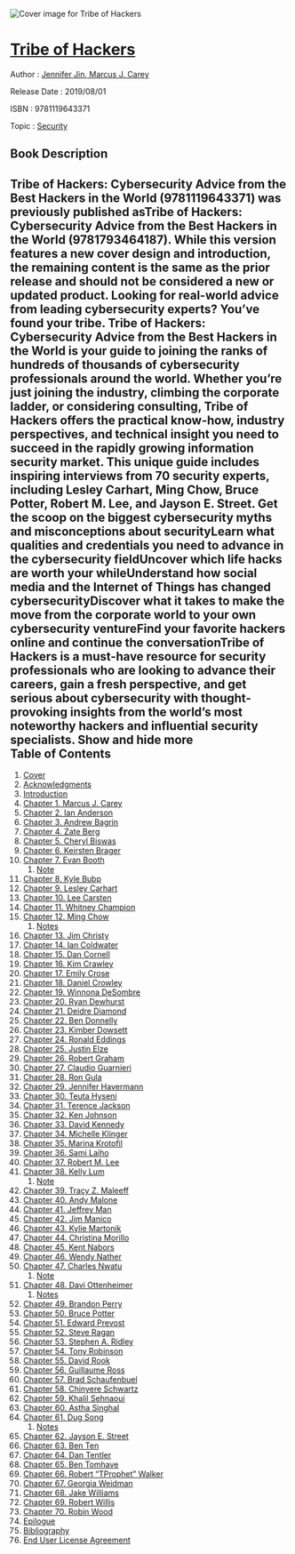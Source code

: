 ![Cover image for Tribe of Hackers](https://imgdetail.ebookreading.net/cover/cover/20200215/EB9781119643371.jpg)

[Tribe of Hackers](https://ebookreading.net/view/book/Tribe+of+Hackers-EB9781119643371_1.html "Tribe of Hackers")
====================================================================================================================

Author : [Jennifer Jin](https://ebookreading.net/search/author/Jennifer+Jin),[ Marcus J. Carey](https://ebookreading.net/search/author/+Marcus+J.+Carey)

Release Date : 2019/08/01

ISBN : 9781119643371

Topic : [Security](https://ebookreading.net/search/category/security)

Book Description
-----------------

 Tribe of Hackers: Cybersecurity Advice from the Best Hackers in the World (9781119643371) was previously published asTribe of Hackers: Cybersecurity Advice from the Best Hackers in the World (9781793464187). While this version features a new cover design and introduction, the remaining content is the same as the prior release and should not be considered a new or updated product.
Looking for real-world advice from leading cybersecurity experts? You’ve found your tribe.
Tribe of Hackers: Cybersecurity Advice from the Best Hackers in the World is your guide to joining the ranks of hundreds of thousands of cybersecurity professionals around the world. Whether you’re just joining the industry, climbing the corporate ladder, or considering consulting, Tribe of Hackers offers the practical know-how, industry perspectives, and technical insight you need to succeed in the rapidly growing information security market. This unique guide includes inspiring interviews from 70 security experts, including Lesley Carhart, Ming Chow, Bruce Potter, Robert M. Lee, and Jayson E. Street.
Get the scoop on the biggest cybersecurity myths and misconceptions about securityLearn what qualities and credentials you need to advance in the cybersecurity fieldUncover which life hacks are worth your whileUnderstand how social media and the Internet of Things has changed cybersecurityDiscover what it takes to make the move from the corporate world to your own cybersecurity ventureFind your favorite hackers online and continue the conversationTribe of Hackers is a must-have resource for security professionals who are looking to advance their careers, gain a fresh perspective, and get serious about cybersecurity with thought-provoking insights from the world’s most noteworthy hackers and influential security specialists.               Show and hide more                
Table of Contents
-----------------

1. [Cover](https://ebookreading.net/view/book/Tribe+of+Hackers-EB9781119643371_1.html)
1. [Acknowledgments](https://ebookreading.net/view/book/Tribe+of+Hackers-EB9781119643371_5.html)
1. [Introduction](https://ebookreading.net/view/book/Tribe+of+Hackers-EB9781119643371_6.html)
1. [Chapter 1. Marcus J. Carey](https://ebookreading.net/view/book/Tribe+of+Hackers-EB9781119643371_7.html)
1. [Chapter 2. Ian Anderson](https://ebookreading.net/view/book/Tribe+of+Hackers-EB9781119643371_8.html)
1. [Chapter 3. Andrew Bagrin](https://ebookreading.net/view/book/Tribe+of+Hackers-EB9781119643371_9.html)
1. [Chapter 4. Zate Berg](https://ebookreading.net/view/book/Tribe+of+Hackers-EB9781119643371_10.html)
1. [Chapter 5. Cheryl Biswas](https://ebookreading.net/view/book/Tribe+of+Hackers-EB9781119643371_11.html)
1. [Chapter 6. Keirsten Brager](https://ebookreading.net/view/book/Tribe+of+Hackers-EB9781119643371_12.html)
1. [Chapter 7. Evan Booth](https://ebookreading.net/view/book/Tribe+of+Hackers-EB9781119643371_13.html)
    1. [Note](https://ebookreading.net/view/book/Tribe+of+Hackers-EB9781119643371_13.html#notesSet)
1. [Chapter 8. Kyle Bubp](https://ebookreading.net/view/book/Tribe+of+Hackers-EB9781119643371_14.html)
1. [Chapter 9. Lesley Carhart](https://ebookreading.net/view/book/Tribe+of+Hackers-EB9781119643371_15.html)
1. [Chapter 10. Lee Carsten](https://ebookreading.net/view/book/Tribe+of+Hackers-EB9781119643371_16.html)
1. [Chapter 11. Whitney Champion](https://ebookreading.net/view/book/Tribe+of+Hackers-EB9781119643371_17.html)
1. [Chapter 12. Ming Chow](https://ebookreading.net/view/book/Tribe+of+Hackers-EB9781119643371_18.html)
    1. [Notes](https://ebookreading.net/view/book/Tribe+of+Hackers-EB9781119643371_18.html#notesSet)
1. [Chapter 13. Jim Christy](https://ebookreading.net/view/book/Tribe+of+Hackers-EB9781119643371_19.html)
1. [Chapter 14. Ian Coldwater](https://ebookreading.net/view/book/Tribe+of+Hackers-EB9781119643371_20.html)
1. [Chapter 15. Dan Cornell](https://ebookreading.net/view/book/Tribe+of+Hackers-EB9781119643371_21.html)
1. [Chapter 16. Kim Crawley](https://ebookreading.net/view/book/Tribe+of+Hackers-EB9781119643371_22.html)
1. [Chapter 17. Emily Crose](https://ebookreading.net/view/book/Tribe+of+Hackers-EB9781119643371_23.html)
1. [Chapter 18. Daniel Crowley](https://ebookreading.net/view/book/Tribe+of+Hackers-EB9781119643371_24.html)
1. [Chapter 19. Winnona DeSombre](https://ebookreading.net/view/book/Tribe+of+Hackers-EB9781119643371_25.html)
1. [Chapter 20. Ryan Dewhurst](https://ebookreading.net/view/book/Tribe+of+Hackers-EB9781119643371_26.html)
1. [Chapter 21. Deidre Diamond](https://ebookreading.net/view/book/Tribe+of+Hackers-EB9781119643371_27.html)
1. [Chapter 22. Ben Donnelly](https://ebookreading.net/view/book/Tribe+of+Hackers-EB9781119643371_28.html)
1. [Chapter 23. Kimber Dowsett](https://ebookreading.net/view/book/Tribe+of+Hackers-EB9781119643371_29.html)
1. [Chapter 24. Ronald Eddings](https://ebookreading.net/view/book/Tribe+of+Hackers-EB9781119643371_30.html)
1. [Chapter 25. Justin Elze](https://ebookreading.net/view/book/Tribe+of+Hackers-EB9781119643371_31.html)
1. [Chapter 26. Robert Graham](https://ebookreading.net/view/book/Tribe+of+Hackers-EB9781119643371_32.html)
1. [Chapter 27. Claudio Guarnieri](https://ebookreading.net/view/book/Tribe+of+Hackers-EB9781119643371_33.html)
1. [Chapter 28. Ron Gula](https://ebookreading.net/view/book/Tribe+of+Hackers-EB9781119643371_34.html)
1. [Chapter 29. Jennifer Havermann](https://ebookreading.net/view/book/Tribe+of+Hackers-EB9781119643371_35.html)
1. [Chapter 30. Teuta Hyseni](https://ebookreading.net/view/book/Tribe+of+Hackers-EB9781119643371_36.html)
1. [Chapter 31. Terence Jackson](https://ebookreading.net/view/book/Tribe+of+Hackers-EB9781119643371_37.html)
1. [Chapter 32. Ken Johnson](https://ebookreading.net/view/book/Tribe+of+Hackers-EB9781119643371_38.html)
1. [Chapter 33. David Kennedy](https://ebookreading.net/view/book/Tribe+of+Hackers-EB9781119643371_39.html)
1. [Chapter 34. Michelle Klinger](https://ebookreading.net/view/book/Tribe+of+Hackers-EB9781119643371_40.html)
1. [Chapter 35. Marina Krotofil](https://ebookreading.net/view/book/Tribe+of+Hackers-EB9781119643371_41.html)
1. [Chapter 36. Sami Laiho](https://ebookreading.net/view/book/Tribe+of+Hackers-EB9781119643371_42.html)
1. [Chapter 37. Robert M. Lee](https://ebookreading.net/view/book/Tribe+of+Hackers-EB9781119643371_43.html)
1. [Chapter 38. Kelly Lum](https://ebookreading.net/view/book/Tribe+of+Hackers-EB9781119643371_44.html)
    1. [Note](https://ebookreading.net/view/book/Tribe+of+Hackers-EB9781119643371_44.html#notesSet)
1. [Chapter 39. Tracy Z. Maleeff](https://ebookreading.net/view/book/Tribe+of+Hackers-EB9781119643371_45.html)
1. [Chapter 40. Andy Malone](https://ebookreading.net/view/book/Tribe+of+Hackers-EB9781119643371_46.html)
1. [Chapter 41. Jeffrey Man](https://ebookreading.net/view/book/Tribe+of+Hackers-EB9781119643371_47.html)
1. [Chapter 42. Jim Manico](https://ebookreading.net/view/book/Tribe+of+Hackers-EB9781119643371_48.html)
1. [Chapter 43. Kylie Martonik](https://ebookreading.net/view/book/Tribe+of+Hackers-EB9781119643371_49.html)
1. [Chapter 44. Christina Morillo](https://ebookreading.net/view/book/Tribe+of+Hackers-EB9781119643371_50.html)
1. [Chapter 45. Kent Nabors](https://ebookreading.net/view/book/Tribe+of+Hackers-EB9781119643371_51.html)
1. [Chapter 46. Wendy Nather](https://ebookreading.net/view/book/Tribe+of+Hackers-EB9781119643371_52.html)
1. [Chapter 47. Charles Nwatu](https://ebookreading.net/view/book/Tribe+of+Hackers-EB9781119643371_53.html)
    1. [Note](https://ebookreading.net/view/book/Tribe+of+Hackers-EB9781119643371_53.html#notesSet)
1. [Chapter 48. Davi Ottenheimer](https://ebookreading.net/view/book/Tribe+of+Hackers-EB9781119643371_54.html)
    1. [Notes](https://ebookreading.net/view/book/Tribe+of+Hackers-EB9781119643371_54.html#notesSet)
1. [Chapter 49. Brandon Perry](https://ebookreading.net/view/book/Tribe+of+Hackers-EB9781119643371_55.html)
1. [Chapter 50. Bruce Potter](https://ebookreading.net/view/book/Tribe+of+Hackers-EB9781119643371_56.html)
1. [Chapter 51. Edward Prevost](https://ebookreading.net/view/book/Tribe+of+Hackers-EB9781119643371_57.html)
1. [Chapter 52. Steve Ragan](https://ebookreading.net/view/book/Tribe+of+Hackers-EB9781119643371_58.html)
1. [Chapter 53. Stephen A. Ridley](https://ebookreading.net/view/book/Tribe+of+Hackers-EB9781119643371_59.html)
1. [Chapter 54. Tony Robinson](https://ebookreading.net/view/book/Tribe+of+Hackers-EB9781119643371_60.html)
1. [Chapter 55. David Rook](https://ebookreading.net/view/book/Tribe+of+Hackers-EB9781119643371_61.html)
1. [Chapter 56. Guillaume Ross](https://ebookreading.net/view/book/Tribe+of+Hackers-EB9781119643371_62.html)
1. [Chapter 57. Brad Schaufenbuel](https://ebookreading.net/view/book/Tribe+of+Hackers-EB9781119643371_63.html)
1. [Chapter 58. Chinyere Schwartz](https://ebookreading.net/view/book/Tribe+of+Hackers-EB9781119643371_64.html)
1. [Chapter 59. Khalil Sehnaoui](https://ebookreading.net/view/book/Tribe+of+Hackers-EB9781119643371_65.html)
1. [Chapter 60. Astha Singhal](https://ebookreading.net/view/book/Tribe+of+Hackers-EB9781119643371_66.html)
1. [Chapter 61. Dug Song](https://ebookreading.net/view/book/Tribe+of+Hackers-EB9781119643371_67.html)
    1. [Notes](https://ebookreading.net/view/book/Tribe+of+Hackers-EB9781119643371_67.html#notesSet)
1. [Chapter 62. Jayson E. Street](https://ebookreading.net/view/book/Tribe+of+Hackers-EB9781119643371_68.html)
1. [Chapter 63. Ben Ten](https://ebookreading.net/view/book/Tribe+of+Hackers-EB9781119643371_69.html)
1. [Chapter 64. Dan Tentler](https://ebookreading.net/view/book/Tribe+of+Hackers-EB9781119643371_70.html)
1. [Chapter 65. Ben Tomhave](https://ebookreading.net/view/book/Tribe+of+Hackers-EB9781119643371_71.html)
1. [Chapter 66. Robert “TProphet” Walker](https://ebookreading.net/view/book/Tribe+of+Hackers-EB9781119643371_72.html)
1. [Chapter 67. Georgia Weidman](https://ebookreading.net/view/book/Tribe+of+Hackers-EB9781119643371_73.html)
1. [Chapter 68. Jake Williams](https://ebookreading.net/view/book/Tribe+of+Hackers-EB9781119643371_74.html)
1. [Chapter 69. Robert Willis](https://ebookreading.net/view/book/Tribe+of+Hackers-EB9781119643371_75.html)
1. [Chapter 70. Robin Wood](https://ebookreading.net/view/book/Tribe+of+Hackers-EB9781119643371_76.html)
1. [Epilogue](https://ebookreading.net/view/book/Tribe+of+Hackers-EB9781119643371_77.html)
1. [Bibliography](https://ebookreading.net/view/book/Tribe+of+Hackers-EB9781119643371_78.html)
1. [End User License Agreement](https://ebookreading.net/view/book/Tribe+of+Hackers-EB9781119643371_79.html)
